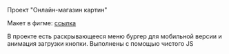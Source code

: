 Проект "Онлайн-магазин картин"

Макет в фигме: [ссылка](https://www.figma.com/file/AigY3yqtiWDFs0mhJ9emcF/%D0%A2%D0%B5%D1%81%D1%82%D0%BE%D0%B2%D0%BE%D0%B5-%D0%B7%D0%B0%D0%B4%D0%B0%D0%BD%D0%B8%D0%B5-(Copy)?node-id=2-0&t=8Quup9E67JUJXiiV-0)

В проекте есть раскрывающееся меню бургер для мобильной версии и анимация загрузки кнопки. Выполнены с помощью чистого JS